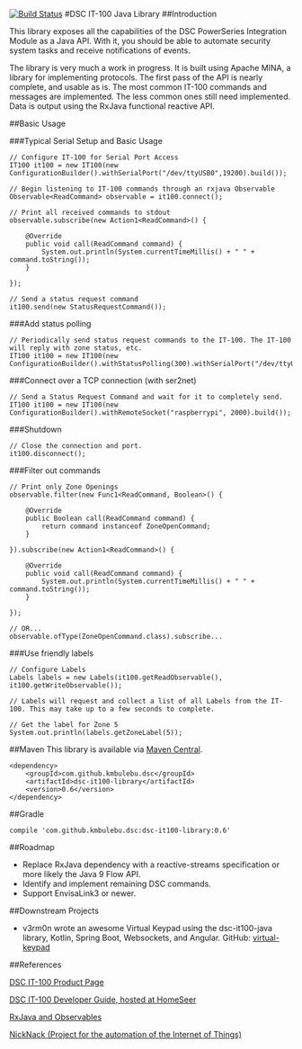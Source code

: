 [![Build Status](https://travis-ci.org/kmbulebu/dsc-it100-java.svg?branch=master)](https://travis-ci.org/kmbulebu/dsc-it100-java)
#DSC IT-100 Java Library
##Introduction

This library exposes all the capabilities of the DSC PowerSeries Integration Module as a Java API. With it, you should be able to automate security system tasks and receive notifications of events.

The library is very much a work in progress. It is built using Apache MINA, a library for implementing protocols. The first pass of the API is nearly complete, and usable as is. The most common IT-100 commands and messages are implemented. The less common ones still need implemented. Data is output using the RxJava functional reactive API.

##Basic Usage

###Typical Serial Setup and Basic Usage
```
// Configure IT-100 for Serial Port Access
IT100 it100 = new IT100(new ConfigurationBuilder().withSerialPort("/dev/ttyUSB0",19200).build());

// Begin listening to IT-100 commands through an rxjava Observable
Observable<ReadCommand> observable = it100.connect();

// Print all received commands to stdout
observable.subscribe(new Action1<ReadCommand>() {

    @Override
    public void call(ReadCommand command) {
        System.out.println(System.currentTimeMillis() + " " + command.toString());
    }
		
});

// Send a status request command
it100.send(new StatusRequestCommand());
```

###Add status polling
```
// Periodically send status request commands to the IT-100. The IT-100 will reply with zone status, etc.
IT100 it100 = new IT100(new ConfigurationBuilder().withStatusPolling(300).withSerialPort("/dev/ttyUSB0",19200).build());
```

###Connect over a TCP connection (with ser2net)
```
// Send a Status Request Command and wait for it to completely send.
IT100 it100 = new IT100(new ConfigurationBuilder().withRemoteSocket("raspberrypi", 2000).build());
```

###Shutdown
```
// Close the connection and port.
it100.disconnect();
```

###Filter out commands
```
// Print only Zone Openings
observable.filter(new Func1<ReadCommand, Boolean>() {

    @Override
    public Boolean call(ReadCommand command) {
        return command instanceof ZoneOpenCommand;
    }
	  
}).subscribe(new Action1<ReadCommand>() {

    @Override
    public void call(ReadCommand command) {
        System.out.println(System.currentTimeMillis() + " " + command.toString());
    }
	
});

// OR...
observable.ofType(ZoneOpenCommand.class).subscribe...
```

###Use friendly labels
```
// Configure Labels
Labels labels = new Labels(it100.getReadObservable(), it100.getWriteObservable());

// Labels will request and collect a list of all Labels from the IT-100. This may take up to a few seconds to complete.

// Get the label for Zone 5
System.out.println(labels.getZoneLabel(5));
```
##Maven
This library is available via [Maven Central](https://search.maven.org/#search%7Cgav%7C1%7Cg%3A%22com.github.kmbulebu.dsc%22%20AND%20a%3A%22dsc-it100-library%22).

```
<dependency>
    <groupId>com.github.kmbulebu.dsc</groupId>
    <artifactId>dsc-it100-library</artifactId>
    <version>0.6</version>
</dependency>
```
##Gradle
```
compile 'com.github.kmbulebu.dsc:dsc-it100-library:0.6'
```

##Roadmap
* Replace RxJava dependency with a reactive-streams specification or more likely the Java 9 Flow API.
* Identify and implement remaining DSC commands.
* Support EnvisaLink3 or newer.

##Downstream Projects

- v3rm0n wrote an awesome Virtual Keypad using the dsc-it100-java library, Kotlin, Spring Boot, Websockets, and Angular. GitHub:  [virtual-keypad](https://github.com/v3rm0n/virtual-keypad)

##References

[DSC IT-100 Product Page](http://www.dsc.com/index.php?n=products&amp;o=view&amp;id=22)

[DSC IT-100 Developer Guide, hosted at HomeSeer](http://homeseer.com/pdfs/DSC/29007363R003_IT_100_developer_guide.pdf)

[RxJava and Observables](http://github.com/Netflix/RxJava)

[NickNack (Project for the automation of the Internet of Things)](http://github.com/kmbulebu/NickNack)


